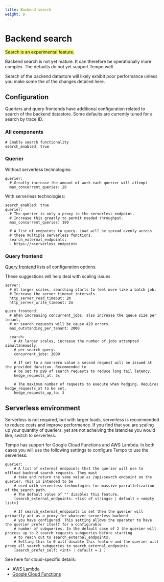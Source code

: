 ```yaml
---
title: Backend search
weight: 9
---
```


# Backend search

<span style="background-color:#f3f973;">Search is an experimental feature.</span>

Backend search is not yet mature. It can therefore be operationally more complex.
The defaults do not yet support Tempo well.

Search of the backend datastore will likely exhibit poor performance
unless you make some the of the changes detailed here.

## Configuration

Queriers and query frontends have additional configuration related
to search of the backend datastore. 
Some defaults are currently tuned for a search by trace ID.

### All components

```
# Enable search functionality
search_enabled: true
```

### Querier

Without serverless technologies:

```
querier:
  # Greatly increase the amount of work each querier will attempt
  max_concurrent_queries: 20
```

With serverless technologies:

```
search_enabled: true
querier:
  # The querier is only a proxy to the serverless endpoint.
  # Increase this greatly to permit needed throughput.
  max_concurrent_queries: 100

  # A list of endpoints to query. Load will be spread evenly across
  # these multiple serverless functions.
  search_external_endpoints:
  - https://<serverless endpoint>
```

### Query frontend

[Query frontend](../../configuration#query-frontend) lists all configuration
options. 

These suggestions will help deal with scaling issues.

```
server:
  # At larger scales, searching starts to feel more like a batch job.
  # Increase the server timeout intervals.
  http_server_read_timeout: 2m
  http_server_write_timeout: 2m

query_frontend:
  # When increasing concurrent_jobs, also increase the queue size per tenant,
  # or search requests will be cause 429 errors.
  max_outstanding_per_tenant: 2000

  search:
    # At larger scales, increase the number of jobs attempted simultaneously,
    # per search query.
    concurrent_jobs: 2000

    # If set to a non-zero value a second request will be issued at the provided duration. Recommended to
    # be set to p99 of search requests to reduce long tail latency.
    hedge_requests_at: 5s

    # The maximum number of requests to execute when hedging. Requires hedge_requests_at to be set.
    hedge_requests_up_to: 3
```

## Serverless environment

Serverless is not required, but with larger loads, serverless is recommended to reduce costs and
improve performance. If you find that you are scaling up your quantity of queriers, yet are not 
acheiving the latencies you would like, switch to serverless.

Tempo has support for Google Cloud Functions and AWS Lambda. In both cases you will use the following
settings to configure Tempo to use the serverless:

```
querier:
    # A list of external endpoints that the querier will use to offload backend search requests. They must  
    # take and return the same value as /api/search endpoint on the querier. This is intended to be
    # used with serverless technologies for massive parrallelization of the search path.
    # The default value of "" disables this feature.
    [search_external_endpoints: <list of strings> | default = <empty list>]

    # If search_external_endpoints is set then the querier will primarily act as a proxy for whatever serverless backend
    # you have configured. This setting allows the operator to have the querier prefer itself for a configurable
    # number of subqueries. In the default case of 2 the querier will process up to 2 search requests subqueries before starting
    # to reach out to search_external_endpoints. 
    # Setting this to 0 will disable this feature and the querier will proxy all search subqueries to search_external_endpoints.
    [search_prefer_self: <int> | default = 2 ]
```

See here for cloud-specific details:

- [AWS Lambda](./serverless_aws.md)
- [Google Cloud Functions](./serverless_gcp.md)
